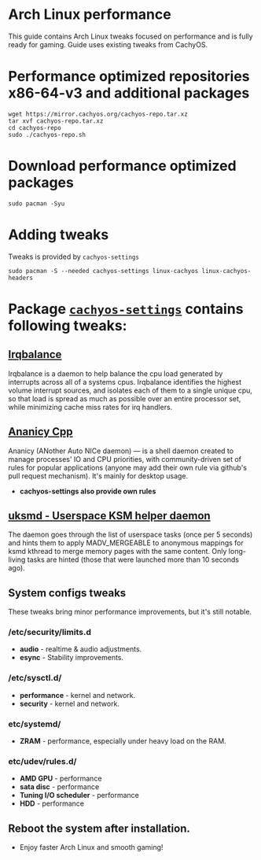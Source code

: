 # Arch Linux performance
This guide contains Arch Linux tweaks focused on performance and is fully ready for gaming. Guide uses existing tweaks from CachyOS.

# Performance optimized repositories x86-64-v3 and additional packages

```
wget https://mirror.cachyos.org/cachyos-repo.tar.xz
tar xvf cachyos-repo.tar.xz
cd cachyos-repo
sudo ./cachyos-repo.sh
```
# Download performance optimized packages
```
sudo pacman -Syu
```

# Adding tweaks
Tweaks is provided by `cachyos-settings`

```
sudo pacman -S --needed cachyos-settings linux-cachyos linux-cachyos-headers
```
# Package [`cachyos-settings`](https://github.com/CachyOS/CachyOS-Settings) contains following tweaks:

## [Irqbalance](https://github.com/Irqbalance/irqbalance)
Irqbalance is a daemon to help balance the cpu load generated by interrupts across all of a systems cpus. Irqbalance identifies the highest volume interrupt sources, and isolates each of them to a single unique cpu, so that load is spread as much as possible over an entire processor set, while minimizing cache miss rates for irq handlers.

## [Ananicy Cpp](https://gitlab.com/ananicy-cpp/ananicy-cpp)
Ananicy (ANother Auto NICe daemon) — is a shell daemon created to manage processes' IO and CPU priorities, with community-driven set of rules for popular applications (anyone may add their own rule via github's pull request mechanism). It's mainly for desktop usage.
- **cachyos-settings also provide own rules**

## [uksmd - Userspace KSM helper daemon](https://codeberg.org/pf-kernel/uksmd)
The daemon goes through the list of userspace tasks (once per 5 seconds) and hints them to apply MADV_MERGEABLE to anonymous mappings for ksmd kthread to merge memory pages with the same content. Only long-living tasks are hinted (those that were launched more than 10 seconds ago).

## System configs tweaks
These tweaks bring minor performance improvements, but it's still notable.

### /etc/security/limits.d
- **audio** - realtime & audio adjustments.
- **esync** - Stability improvements.

### /etc/sysctl.d/
- **performance** - kernel and network.
- **security** - kernel and network.

### etc/systemd/
- **ZRAM** - performance, especially under heavy load on the RAM.

### etc/udev/rules.d/
- **AMD GPU** - performance
- **sata disc** - performance
- **Tuning I/O scheduler** - performance
- **HDD** - performance

## Reboot the system after installation.
- Enjoy faster Arch Linux and smooth gaming! 
